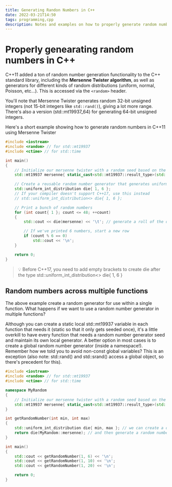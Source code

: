 ```yaml
---
title: Generating Randon Numbers in C++
date: 2022-03-21T14:50
tags: programming,cpp
description: Notes and examples on how to properly generate random numbers in C++ programs.
---
```


# Properly genearating random numbers in C++

C++11 added a ton of random number generation functionality to the C++ standard library, including the **Mersenne Twister algorithm**, as well as generators for different kinds of random distributions (uniform, normal, Poisson, etc…). This is accessed via the `<random>` header.

You'll note that Mersenne Twister generates random 32-bit unsigned integers (not 15-bit integers like `std::rand()`), giving a lot more range. There's also a version (std::mt19937_64) for generating 64-bit unsigned integers.

Here's a short example showing how to generate random numbers in C++11 using Mersenne Twister

```cpp
#include <iostream>
#include <random> // for std::mt19937
#include <ctime> // for std::time

int main()
{
	// Initialize our mersenne twister with a random seed based on the clock
	std::mt19937 mersenne{ static_cast<std::mt19937::result_type>(std::time(nullptr)) };

	// Create a reusable random number generator that generates uniform numbers between 1 and 6
	std::uniform_int_distribution die{ 1, 6 };
	// If your compiler doesn't support C++17, use this instead
	// std::uniform_int_distribution<> die{ 1, 6 };

	// Print a bunch of random numbers
	for (int count{ 1 }; count <= 48; ++count)
	{
		std::cout << die(mersenne) << '\t'; // generate a roll of the die here

		// If we've printed 6 numbers, start a new row
		if (count % 6 == 0)
			std::cout << '\n';
	}

	return 0;
}
```

> 💡 Before C++17, you need to add empty brackets to create die after the type std::uniform_int_distribution<> die{ 1, 6 }

## Random numbers across multiple functions

The above example create a random generator for use within a single function. What happens if we want to use a random number generator in multiple functions?

Although you can create a static local std::mt19937 variable in each function that needs it (static so that it only gets seeded once), it's a little overkill to have every function that needs a random number generator seed and maintain its own local generator. A better option in most cases is to create a global random number generator (inside a namespace!). Remember how we told you to avoid non-const global variables? This is an exception (also note: std::rand() and std::srand() access a global object, so there's precedent for this).

```cpp
#include <iostream>
#include <random> // for std::mt19937
#include <ctime> // for std::time

namespace MyRandom
{
	// Initialize our mersenne twister with a random seed based on the clock (once at system startup)
	std::mt19937 mersenne{ static_cast<std::mt19937::result_type>(std::time(nullptr)) };
}

int getRandomNumber(int min, int max)
{
	std::uniform_int_distribution die{ min, max }; // we can create a distribution in any function that needs it
	return die(MyRandom::mersenne); // and then generate a random number from our global generator
}

int main()
{
	std::cout << getRandomNumber(1, 6) << '\n';
	std::cout << getRandomNumber(1, 10) << '\n';
	std::cout << getRandomNumber(1, 20) << '\n';

	return 0;
}
```
